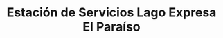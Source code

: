 ---
title: "Estación de Servicios Lago Expresa El Paraíso"
url: /caracas/estacion-de-servicios-lago-expresa-el-paraiso/
shop: comodidad
---